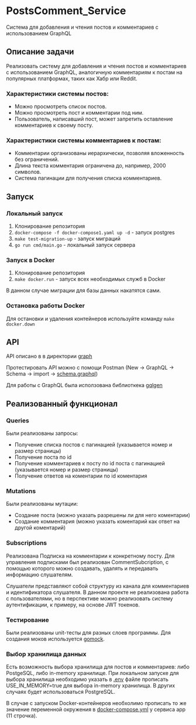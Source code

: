 # PostsComment_Service
Система для добавления и чтения постов и комментариев с использованием GraphQL

## Описание задачи
Реализовать систему для добавления и чтения постов и комментариев с использованием GraphQL, 
аналогичную комментариям к постам на популярных платформах, таких как Хабр или Reddit. 

### Характеристики системы постов: 
- Можно просмотреть список постов. 
- Можно просмотреть пост и комментарии под ним. 
- Пользователь, написавший пост, может запретить оставление комментариев к своему посту. 

### Характеристики системы комментариев к постам: 
- Комментарии организованы иерархически, позволяя вложенность без ограничений. 
- Длина текста комментария ограничена до, например, 2000 символов. 
- Система пагинации для получения списка комментариев.

## Запуск
### Локальный запуск
1. Клонирование репозитория
2. `docker-compose -f docker-compose1.yaml up -d` - запуск postgres
3. `make test-migration-up` - запуск миграций
4. `go run cmd/main.go` - локальный запуск сервера

### Запуск в Docker
1. Клонирование репозитория
2. `make docker.run` - запуск всех необходимых служб в Docker

В данном случае миграции для базы данных накатятся сами.

### Остановка работы Docker
Для остановки и удаления контейнеров используйте команду `make docker.down`

## API
API описано в в директории [graph](graph\schema.graphql)

Протестировать API можно с помощи Postman (New -> GraphQL -> Schema -> import -> [schema.graphql](graph\schema.graphql))

Для работы с GraphQL была исползована библиоткека [gqlgen](https://gqlgen.com/)

## Реализованный функционал
### Queries
Были реализованы запросы:
- Получение списка постов с пагинацией (указывается номер и размер страницы)
- Получение поста по id 
- Получение комментариев к посту по id поста с пагинацией (указывается номер и размер страницы)
- Получение ответов на коментарии по id коментария

### Mutations
Были реализованы мутации:
- Создание поста (можно указать разрешены ли для него коментарии)
- Создание комментария (можно указать коментарий как ответ на другой коментарий)

### Subscriptions 
Реализована Подписка на комментарии к конкретному посту. 
Для управления подписками был реализован CommentSubcription, с помощью которого можно создавать, 
удалять и передавать информацию слушателям. 

Слушатели представляют собой структуру из канала для комментариев и идентификатора слушателя. 
В данном проекте не реализована работа с пользователями, но в перспективе можно реализовать систему аутентификации, к примеру, на основе JWT токенов.

### Тестирование
Были реализованы unit-тесты для разных слоев программы.
Для создания моков используется [gomock](https://github.com/golang/mock).

### Выбор хранилища данных
Есть возможность выбора хранилища для постов и комментариев: либо PostgeSQL, либо in-memory хранилище.
При локальном запуске для выбора хранилища необходимо указать в [.env](./.env) файле прописать USE_IN_MEMORY=true 
для выбора in-memory хранилища. В других случаях будет использоваться PostgreSQL.

В случае с запуском Docker-контейнеров необхолимо прописать то же значение переменной окружения 
в [docker-compose.yml](docker-compose.yaml) у сервиса app (11 строчка).